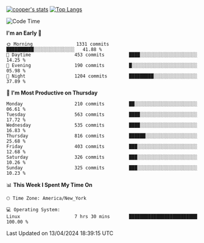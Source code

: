 [![cooper's stats](https://github-readme-stats-l2ak-km2n59e3j-coopjzs-projects.vercel.app/api?username=coopjz&count_private=true)](https://github.com/coopjz/github-readme-stats)
[![Top Langs](https://github-readme-stats-l2ak-km2n59e3j-coopjzs-projects.vercel.app/api/top-langs/?username=coopjz&count_private=true&langs_count=8&layout=compact&&hide=C)](https://github.com/coopjz/github-readme-stats)
<!--START_SECTION:waka-->
![Code Time](http://img.shields.io/badge/Code%20Time-26%20hrs%2045%20mins-blue)

**I'm an Early 🐤** 

```text
🌞 Morning                1331 commits        ██████████░░░░░░░░░░░░░░░   41.88 % 
🌆 Daytime                453 commits         ████░░░░░░░░░░░░░░░░░░░░░   14.25 % 
🌃 Evening                190 commits         █░░░░░░░░░░░░░░░░░░░░░░░░   05.98 % 
🌙 Night                  1204 commits        █████████░░░░░░░░░░░░░░░░   37.89 % 
```
📅 **I'm Most Productive on Thursday** 

```text
Monday                   210 commits         ██░░░░░░░░░░░░░░░░░░░░░░░   06.61 % 
Tuesday                  563 commits         ████░░░░░░░░░░░░░░░░░░░░░   17.72 % 
Wednesday                535 commits         ████░░░░░░░░░░░░░░░░░░░░░   16.83 % 
Thursday                 816 commits         ██████░░░░░░░░░░░░░░░░░░░   25.68 % 
Friday                   403 commits         ███░░░░░░░░░░░░░░░░░░░░░░   12.68 % 
Saturday                 326 commits         ███░░░░░░░░░░░░░░░░░░░░░░   10.26 % 
Sunday                   325 commits         ███░░░░░░░░░░░░░░░░░░░░░░   10.23 % 
```


📊 **This Week I Spent My Time On** 

```text
🕑︎ Time Zone: America/New_York

💻 Operating System: 
Linux                    7 hrs 30 mins       █████████████████████████   100.00 % 
```


 Last Updated on 13/04/2024 18:39:15 UTC
<!--END_SECTION:waka-->
